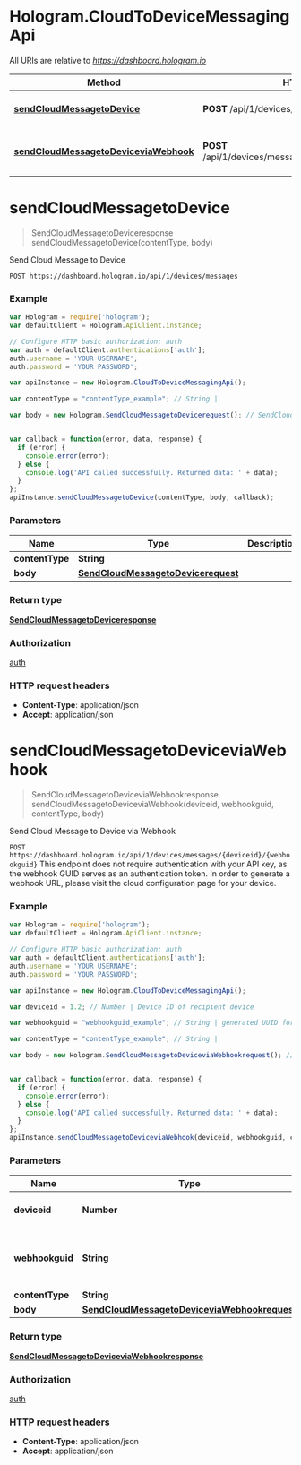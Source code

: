 # Hologram.CloudToDeviceMessagingApi

All URIs are relative to *https://dashboard.hologram.io*

Method | HTTP request | Description
------------- | ------------- | -------------
[**sendCloudMessagetoDevice**](CloudToDeviceMessagingApi.md#sendCloudMessagetoDevice) | **POST** /api/1/devices/messages | Send Cloud Message to Device
[**sendCloudMessagetoDeviceviaWebhook**](CloudToDeviceMessagingApi.md#sendCloudMessagetoDeviceviaWebhook) | **POST** /api/1/devices/messages/{deviceid}/{webhookguid} | Send Cloud Message to Device via Webhook


<a name="sendCloudMessagetoDevice"></a>
# **sendCloudMessagetoDevice**
> SendCloudMessagetoDeviceresponse sendCloudMessagetoDevice(contentType, body)

Send Cloud Message to Device

`POST https://dashboard.hologram.io/api/1/devices/messages`

### Example
```javascript
var Hologram = require('hologram');
var defaultClient = Hologram.ApiClient.instance;

// Configure HTTP basic authorization: auth
var auth = defaultClient.authentications['auth'];
auth.username = 'YOUR USERNAME';
auth.password = 'YOUR PASSWORD';

var apiInstance = new Hologram.CloudToDeviceMessagingApi();

var contentType = "contentType_example"; // String | 

var body = new Hologram.SendCloudMessagetoDevicerequest(); // SendCloudMessagetoDevicerequest | 


var callback = function(error, data, response) {
  if (error) {
    console.error(error);
  } else {
    console.log('API called successfully. Returned data: ' + data);
  }
};
apiInstance.sendCloudMessagetoDevice(contentType, body, callback);
```

### Parameters

Name | Type | Description  | Notes
------------- | ------------- | ------------- | -------------
 **contentType** | **String**|  | 
 **body** | [**SendCloudMessagetoDevicerequest**](SendCloudMessagetoDevicerequest.md)|  | 

### Return type

[**SendCloudMessagetoDeviceresponse**](SendCloudMessagetoDeviceresponse.md)

### Authorization

[auth](../README.md#auth)

### HTTP request headers

 - **Content-Type**: application/json
 - **Accept**: application/json

<a name="sendCloudMessagetoDeviceviaWebhook"></a>
# **sendCloudMessagetoDeviceviaWebhook**
> SendCloudMessagetoDeviceviaWebhookresponse sendCloudMessagetoDeviceviaWebhook(deviceid, webhookguid, contentType, body)

Send Cloud Message to Device via Webhook

`POST https://dashboard.hologram.io/api/1/devices/messages/{deviceid}/{webhookguid}`  This endpoint does not require authentication with your API key, as the webhook GUID serves as an authentication token. In order to generate a webhook URL, please visit the cloud configuration page for your device.

### Example
```javascript
var Hologram = require('hologram');
var defaultClient = Hologram.ApiClient.instance;

// Configure HTTP basic authorization: auth
var auth = defaultClient.authentications['auth'];
auth.username = 'YOUR USERNAME';
auth.password = 'YOUR PASSWORD';

var apiInstance = new Hologram.CloudToDeviceMessagingApi();

var deviceid = 1.2; // Number | Device ID of recipient device

var webhookguid = "webhookguid_example"; // String | generated UUID for the webhook URL

var contentType = "contentType_example"; // String | 

var body = new Hologram.SendCloudMessagetoDeviceviaWebhookrequest(); // SendCloudMessagetoDeviceviaWebhookrequest | 


var callback = function(error, data, response) {
  if (error) {
    console.error(error);
  } else {
    console.log('API called successfully. Returned data: ' + data);
  }
};
apiInstance.sendCloudMessagetoDeviceviaWebhook(deviceid, webhookguid, contentType, body, callback);
```

### Parameters

Name | Type | Description  | Notes
------------- | ------------- | ------------- | -------------
 **deviceid** | **Number**| Device ID of recipient device | 
 **webhookguid** | **String**| generated UUID for the webhook URL | 
 **contentType** | **String**|  | 
 **body** | [**SendCloudMessagetoDeviceviaWebhookrequest**](SendCloudMessagetoDeviceviaWebhookrequest.md)|  | 

### Return type

[**SendCloudMessagetoDeviceviaWebhookresponse**](SendCloudMessagetoDeviceviaWebhookresponse.md)

### Authorization

[auth](../README.md#auth)

### HTTP request headers

 - **Content-Type**: application/json
 - **Accept**: application/json

